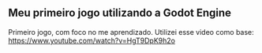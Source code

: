 ## Meu primeiro jogo utilizando a Godot Engine 
Primeiro jogo, com foco no me aprendizado. 
Utilizei esse video como base: https://www.youtube.com/watch?v=HgT9DpK9h2o 

